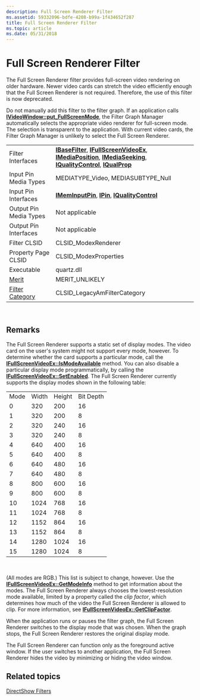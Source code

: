 ```yaml
---
description: Full Screen Renderer Filter
ms.assetid: 59332096-bdfe-4208-b99a-1f434652f287
title: Full Screen Renderer Filter
ms.topic: article
ms.date: 05/31/2018
---
```


# Full Screen Renderer Filter

The Full Screen Renderer filter provides full-screen video rendering on older hardware. Newer video cards can stretch the video efficiently enough that the Full Screen Renderer is not required. Therefore, the use of this filter is now deprecated.

Do not manually add this filter to the filter graph. If an application calls [**IVideoWindow::put\_FullScreenMode**](/windows/desktop/api/Control/nf-control-ivideowindow-put_fullscreenmode), the Filter Graph Manager automatically selects the appropriate video renderer for full-screen mode. The selection is transparent to the application. With current video cards, the Filter Graph Manager is unlikely to select the Full Screen Renderer.



|                                          |                                                                                                                                                                                                                                                    |
|------------------------------------------|----------------------------------------------------------------------------------------------------------------------------------------------------------------------------------------------------------------------------------------------------|
| Filter Interfaces                        | [**IBaseFilter**](/windows/desktop/api/Strmif/nn-strmif-ibasefilter), [**IFullScreenVideoEx**](/previous-versions/windows/desktop/api/Amvideo/nn-amvideo-ifullscreenvideoex), [**IMediaPosition**](/windows/desktop/api/Control/nn-control-imediaposition), [**IMediaSeeking**](/windows/desktop/api/Strmif/nn-strmif-imediaseeking), [**IQualityControl**](/windows/desktop/api/Strmif/nn-strmif-iqualitycontrol), [**IQualProp**](/previous-versions/windows/desktop/api/Amvideo/nn-amvideo-iqualprop) |
| Input Pin Media Types                    | MEDIATYPE\_Video, MEDIASUBTYPE\_Null                                                                                                                                                                                                               |
| Input Pin Interfaces                     | [**IMemInputPin**](/windows/desktop/api/Strmif/nn-strmif-imeminputpin), [**IPin**](/windows/desktop/api/Strmif/nn-strmif-ipin), [**IQualityControl**](/windows/desktop/api/Strmif/nn-strmif-iqualitycontrol)                                                                                                                                             |
| Output Pin Media Types                   | Not applicable                                                                                                                                                                                                                                     |
| Output Pin Interfaces                    | Not applicable                                                                                                                                                                                                                                     |
| Filter CLSID                             | CLSID\_ModexRenderer                                                                                                                                                                                                                               |
| Property Page CLSID                      | CLSID\_ModexProperties                                                                                                                                                                                                                             |
| Executable                               | quartz.dll                                                                                                                                                                                                                                         |
| [Merit](merit.md)                       | MERIT\_UNLIKELY                                                                                                                                                                                                                                    |
| [Filter Category](filter-categories.md) | CLSID\_LegacyAmFilterCategory                                                                                                                                                                                                                      |



 

## Remarks

The Full Screen Renderer supports a static set of display modes. The video card on the user's system might not support every mode, however. To determine whether the card supports a particular mode, call the [**IFullScreenVideoEx::IsModeAvailable**](/previous-versions/windows/desktop/api/Amvideo/nf-amvideo-ifullscreenvideoex-ismodeavailable) method. You can also disable a particular display mode programmatically, by calling the [**IFullScreenVideoEx::SetEnabled**](/previous-versions/windows/desktop/api/Amvideo/nf-amvideo-ifullscreenvideoex-setenabled). The Full Screen Renderer currently supports the display modes shown in the following table:



|      |       |        |           |
|------|-------|--------|-----------|
| Mode | Width | Height | Bit Depth |
| 0    | 320   | 200    | 16        |
| 1    | 320   | 200    | 8         |
| 2    | 320   | 240    | 16        |
| 3    | 320   | 240    | 8         |
| 4    | 640   | 400    | 16        |
| 5    | 640   | 400    | 8         |
| 6    | 640   | 480    | 16        |
| 7    | 640   | 480    | 8         |
| 8    | 800   | 600    | 16        |
| 9    | 800   | 600    | 8         |
| 10   | 1024  | 768    | 16        |
| 11   | 1024  | 768    | 8         |
| 12   | 1152  | 864    | 16        |
| 13   | 1152  | 864    | 8         |
| 14   | 1280  | 1024   | 16        |
| 15   | 1280  | 1024   | 8         |



 

(All modes are RGB.) This list is subject to change, however. Use the [**IFullScreenVideoEx::GetModeInfo**](/previous-versions/windows/desktop/api/Amvideo/nf-amvideo-ifullscreenvideoex-getmodeinfo) method to get information about the modes. The Full Screen Renderer always chooses the lowest-resolution mode available, limited by a property called the *clip factor*, which determines how much of the video the Full Screen Renderer is allowed to clip. For more information, see [**IFullScreenVideoEx::GetClipFactor**](/previous-versions/windows/desktop/api/Amvideo/nf-amvideo-ifullscreenvideoex-getclipfactor).

When the application runs or pauses the filter graph, the Full Screen Renderer switches to the display mode that was chosen. When the graph stops, the Full Screen Renderer restores the original display mode.

The Full Screen Renderer can function only as the foreground active window. If the user switches to another application, the Full Screen Renderer hides the video by minimizing or hiding the video window.

## Related topics

<dl> <dt>

[DirectShow Filters](directshow-filters.md)
</dt> </dl>

 

 



